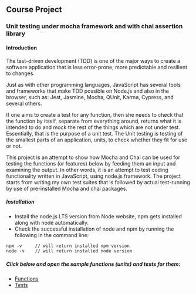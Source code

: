 ##                             Course Project 
###          Unit testing under mocha framework and with chai assertion library

#### Introduction
 
   The test-driven development (TDD) is one of the major ways to create a software application that is 
   less error-prone, more predictable and resilient to changes. 
   
   Just as with other programming languages, JavaScript has several tools and frameworks that 
   make TDD possible on Node.js and also in the browser, such as: Jest, Jasmine, Mocha, QUnit, 
   Karma, Cypress, and several others. 
   
   If one aims to create a test for any function, then she needs to check that the function by itself, 
   separate from everything around, returns what it is intended to do and mock the rest of the things 
   which are not under test. Essentially, that is the purpose of a unit test. The Unit testing is 
   testing of the smallest parts of an application, units, to check whether they fit for use or not. 
   
   This project is an attempt to show how Mocha and Chai can be used for testing the functions 
   (or features) below by feeding them an input and examining the output. In other words, it is 
   an attempt to test coding functionality written in JavaScript, using node.js framework. 
   The project starts from writing my own test suites that is followed by actual test-running 
   by use of pre-installed Mocha and chai packages.
    
##### Installation 
   - Install the node.js LTS version from Node website, npm gets installed along with node 
   automatically.
   - Check the successful installation of node and npm by running the following in the command line:
   
    npm -v     // will return installed npm version
    node -v    // will return installed node version

 
##### Click below and open the sample functions (units) and tests for them:

* [Functions](index.js)
* [Tests](test/index.spec.js)
